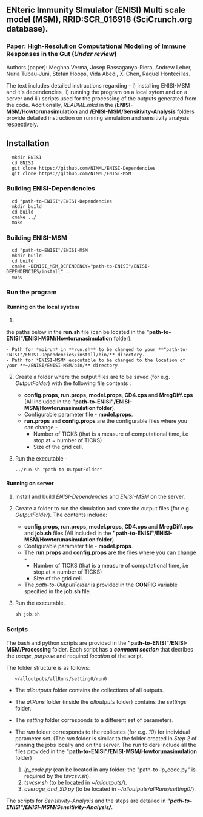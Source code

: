 ## ENteric Immunity SImulator (ENISI) Multi scale model (MSM), RRID:SCR_016918 (SciCrunch.org database).

### Paper: High-Resolution Computational Modeling of Immune Responses in the Gut (*Under review*)
Authors (paper): Meghna Verma, Josep Bassaganya-Riera, Andrew Leber, Nuria Tubau-Juni, Stefan Hoops, Vida Abedi, Xi Chen, Raquel Hontecillas. 

The text includes detailed instructions regarding - i) installing ENISI-MSM and it's dependencies, ii) running the program on a local sytem and on a server and iii) scripts used for the processing of the outputs generated from the code. Additionally, *README.mkd* in the **/ENISI-MSM/Howtorunasimulation** and **/ENISI-MSM/Sensitivity-Analysis** folders provide detailed instruction on running simulation and sensitivity analysis respectively. 

## Installation 
```
  mkdir ENISI
  cd ENISI
  git clone https://github.com/NIMML/ENISI-Dependencies 
  git clone https://github.com/NIMML/ENISI-MSM
```

### Building ENISI-Dependencies
```
  cd "path-to-ENISI"/ENISI-Dependencies
  mkdir build
  cd build
  cmake ../
  make
```

### Building ENISI-MSM
```
  cd "path-to-ENISI"/ENISI-MSM
  mkdir build
  cd build
  cmake -DENISI_MSM_DEPENDENCY="path-to-ENISI"/ENISI-DEPENDENCIES/install" ..
  make
```

### Run the program 

#### Running on the local system

1. 
the paths below in the **run.sh** file (can be located in the **"path-to-ENISI"/ENISI-MSM/Howtorunasimulation** folder).

    - Path for *mpirun* in **run.sh** to be changed to your **"path-to-ENISI"/ENISI-Dependencies/install/bin/** directory.
    - Path for *ENISI-MSM* executable to be changed to the location of your **~/ENISI/ENISI-MSM/bin/** directory

2. Create a folder where the output files are to be saved (for e.g. *OutputFolder*) with the following file contents :
    - **config.props, run.props, model.props, CD4.cps** and **MregDiff.cps** (All included in the **"path-to-ENISI"/ENISI-MSM/Howtorunasimulation folder**). 
    - Configurable parameter file - **model.props**.
    - **run.props** and **config.props** are the configurable files where you can change - 
        - Number of TICKS (that is a measure of computational time, i.e stop.at = number of TICKS) 
        - Size of the grid cell.

3.  Run the executable - 
    ```
    ../run.sh "path-to-OutputFolder"
    ```
#### Running on server
1. Install and build *ENISI-Dependencies* and *ENISI-MSM* on the server. 

2. Create a folder to run the simulation and store the output files (for e.g. *OutputFolder*). The contents include:
    * **config.props, run.props, model.props, CD4.cps** and **MregDiff.cps** and **job.sh** files (All included in the **"path-to-ENISI"/ENISI-MSM/Howtorunasimulation folder**).
    * Configurable parameter file - **model.props**.
    * The **run.props** and **config.props** are the files where you can change - 
        * Number of TICKS (that is a measure of computational time, i.e stop.at = number of TICKS) 
        * Size of the grid cell.       
    * The *path-to-OutputFolder* is provided in the **CONFIG** variable specified in the **job.sh** file. 
    
3. Run the executable. 
    ```
    sh job.sh
    ```
    
### Scripts 

The bash and python scripts are provided in the **"path-to-ENISI"/ENISI-MSM/Processing** folder. Each script has a **_comment section_** that decribes the *usage*, *purpose* and required *location* of the script. 

The folder structure is as follows:
```
   ~/alloutputs/allRuns/setting0/run0
```
- The *alloutputs* folder contains the collections of all outputs.
- The *allRuns* folder (inside the *alloutputs* folder) contains the *settings* folder. 
- The *setting* folder corresponds to a different set of parameters.
- The *run* folder corresponds to the replicates (for e.g. *10*) for individual parameter set. (The *run* folder is similar to the folder created in *Step 2* of running the jobs locally and on the server. The run folders include all the files provided in the **"path-to-ENISI"/ENISI-MSM/Howtorunasimulation** folder)

    1. *lp_code.py* (can be located in any folder; the "path-to-lp_code.py" is required by the *tsvcsv.sh*).
    2. *tsvcsv.sh* (to be located in *~/alloutputs/*).
    3. *average_and_SD.py* (to be located in *~/alloutputs/allRuns/setting0/*). 

The scripts for *Sensitivity-Analysis* and the steps are detailed in **_"path-to-ENISI"/ENISI-MSM/Sensitivity-Analysis/_**. 
